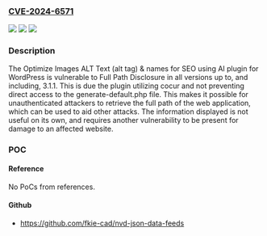 ### [CVE-2024-6571](https://cve.mitre.org/cgi-bin/cvename.cgi?name=CVE-2024-6571)
![](https://img.shields.io/static/v1?label=Product&message=Optimize%20Images%20ALT%20Text%20(alt%20tag)%20%26%20names%20for%20SEO%20using%20AI&color=blue)
![](https://img.shields.io/static/v1?label=Version&message=*%3C%3D%203.1.1%20&color=brighgreen)
![](https://img.shields.io/static/v1?label=Vulnerability&message=CWE-200%20Information%20Exposure&color=brighgreen)

### Description

The Optimize Images ALT Text (alt tag) & names for SEO using AI plugin for WordPress is vulnerable to Full Path Disclosure in all versions up to, and including, 3.1.1. This is due the plugin utilizing cocur and not preventing direct access to the generate-default.php file. This makes it possible for unauthenticated attackers to retrieve the full path of the web application, which can be used to aid other attacks. The information displayed is not useful on its own, and requires another vulnerability to be present for damage to an affected website.

### POC

#### Reference
No PoCs from references.

#### Github
- https://github.com/fkie-cad/nvd-json-data-feeds

